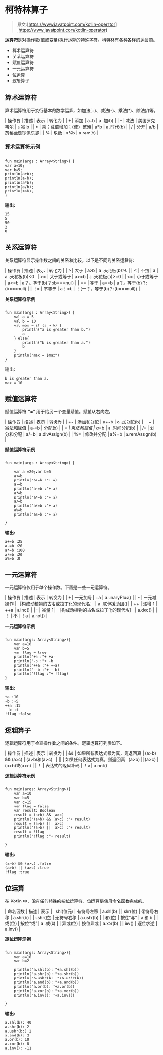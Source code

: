 # 柯特林算子

> 原文:[https://www.javatpoint.com/kotlin-operator](https://www.javatpoint.com/kotlin-operator)

**运算符**是对操作数(值或变量)执行运算的特殊字符。科特林有各种各样的运营商。

*   算术运算符
*   关系运算符
*   赋值运算符
*   一元运算符
*   位运算
*   逻辑算子

## 算术运算符

算术运算符用于执行基本的数学运算，如加法(+)、减法(-)、乘法(*)、除法(/)等。

| 操作员 | 描述 | 表示 | 转化为 |
| + | 添加 | a+b | a .加(b) |
| - | 减法 | 美国罗克韦尔 | a 减 b |
| * | 乘；成倍增加；（使）繁殖 | a*b | a .时代(b) |
| / | 分开 | a/b | 英格兰足球俱乐部 |
| % | 系数 | a%b | a.rem(b) |

### 算术运算符示例

```

fun main(args : Array<String>) {
var a=10;
var b=5;
println(a+b);
println(a-b);
println(a*b);
println(a/b);
println(a%b);
}

```

**输出:**

```
15
5
50
2
0

```

## 关系运算符

关系运算符显示操作数之间的关系和比较。以下是不同的关系运算符:

| 操作员 | 描述 | 表示 | 转化为 |
| > | 大于 | a>b | a .天花板(b)>0 |
| < | 不到 | a | a .天花板(b)<0 |
| >= | 大于或等于 | a>=b | a .天花板(b)>=0 |
| <= | 小于或等于 | a<=b | a？。等于(b)？:(b===null) |
| == | 等于 | a==b | a？。等于(b)？:(b===null) |
| ！= | 不等于 | a！=b | ！(一？。等于(b)？:(b===null)) |

**关系运算符示例**

```

fun main(args : Array<String>) {
    val a = 5
    val b = 10
    val max = if (a > b) {
        println("a is greater than b.")
        a
    } else{
        println("b is greater than a.")
        b
    }
    println("max = $max")
}

```

输出:

```
b is greater than a.
max = 10

```

## 赋值运算符

赋值运算符 **"="** 用于给另一个变量赋值。赋值从右向左。

| 操作员 | 描述 | 表示 | 转换为 |
| += | 添加和分配 | a+=b | a .加分配(b) |
| -= | 减法和赋值 | a-=b | 分配(b) |
| *= | 乘法和赋值 | a*=b | a .时间分配(b) |
| /= | 划分和分配 | a/=b | a.divAssign(b) |
| %= | 修改并分配 | a%=b | a.remAssign(b) |

**赋值运算符示例**

```

fun main(args : Array<String>) {

    var a =20;var b=5
    a+=b
    println("a+=b :"+ a)
    a-=b
    println("a-=b :"+ a)
    a*=b
    println("a*=b :"+ a)
    a/=b
    println("a/=b :"+ a)
    a%=b
    println("a%=b :"+ a)

}

```

**输出:**

```
a+=b :25
a-=b :20
a*=b :100
a/=b :20
a%=b :0

```

## 一元运算符

一元运算符仅用于单个操作数。下面是一些一元运算符。

| 操作员 | 描述 | 表示 | 转换为 |
| + | 一元加号 | +a | a.unaryPlus() |
| - | 一元减操作 | ［构成动植物的古名或拉丁化的现代名］ | a .联伊援助团() |
| ++ | 递增 1 | ++a | a.inc() |
| - | 减量 1 | ［构成动植物的古名或拉丁化的现代名］ | a.dec() |
| ！ | 不 | ！a | a.not() |

**一元运算符示例**

```

fun main(args: Array<String>){
    var a=10
    var b=5
    var flag = true
    println("+a :"+ +a)
    println("-b :"+ -b)
    println("++a :"+ ++a)
    println("--b :"+ --b)
    println("!flag :"+ !flag)
}

```

**输出:**

```
+a :10
-b :-5
++a :11
--b :4
!flag :false

```

## 逻辑算子

逻辑运算符用于检查操作数之间的条件。逻辑运算符列表如下。

| 操作员 | 描述 | 表示 | 转换为 |
| && | 如果所有表达式都为真，则返回真 | (a>b) && (a>c) | (a>b)和(a>c) |
| &#124;&#124; | 如果任何表达式为真，则返回真 | (a>b) &#124;&#124; (a>c) | (a>b)或(a>c) |
| ！ | 表达式的返回补码 | ！a | a.not() |

**逻辑运算符示例**

```

fun main(args: Array<String>){
    var a=10
    var b=5
    var c=15
    var flag = false
    var result: Boolean
    result = (a>b) && (a>c)
    println("(a>b) && (a>c) :"+ result)
    result = (a>b) || (a>c)
    println("(a>b) || (a>c) :"+ result)
    result = !flag
    println("!flag :"+ result)

}

```

**输出:**

```
(a>b) && (a>c) :false
(a>b) || (a>c) :true
!flag :true

```

## 位运算

在 Kotlin 中，没有任何特殊的按位运算符。位运算是使用命名函数完成的。

| 命名函数 | 描述 | 表示 |
| shl(位元) | 有符号左移 | a.shl(b) |
| shr(位) | 带符号右移 | a.shr(b) |
| ushr(位) | 无符号右移 | a.ushr(b) |
| 和(位) | 按位“与” | a 和 b |
| 或(位) | 按位“或” | a .或(b) |
| 异或(位) | 按位异或 | a.xor(b) |
| inv() | 逐位求逆 | a.inv() |

**逐位运算示例**

```

fun main(args: Array<String>){
    var a=10
    var b=2

    println("a.shl(b): "+a.shl(b))
    println("a.shr(b): "+a.shr(b))
    println("a.ushr(b:) "+a.ushr(b))
    println("a.and(b): "+a.and(b))
    println("a.or(b): "+a.or(b))
    println("a.xor(b): "+a.xor(b))
    println("a.inv(): "+a.inv())

}

```

**输出:**

```
a.shl(b): 40
a.shr(b): 2
a.ushr(b:) 2
a.and(b): 2
a.or(b): 10
a.xor(b): 8
a.inv(): -11

```
